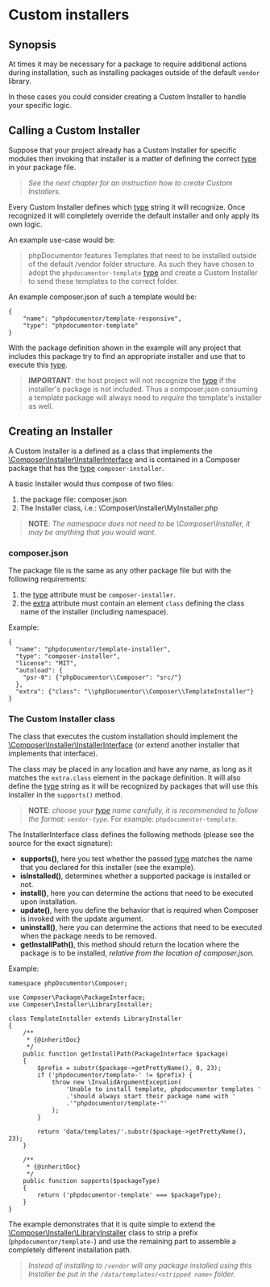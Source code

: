 # Custom installers

## Synopsis

At times it may be necessary for a package to require additional actions during
installation, such as installing packages outside of the default `vendor`
library.

In these cases you could consider creating a Custom Installer to handle your
specific logic.

## Calling a Custom Installer

Suppose that your project already has a Custom Installer for specific modules
then invoking that installer is a matter of defining the correct [type][1] in
your package file.

> _See the next chapter for an instruction how to create Custom Installers._

Every Custom Installer defines which [type][1] string it will recognize. Once
recognized it will completely override the default installer and only apply its
own logic.

An example use-case would be:

> phpDocumentor features Templates that need to be installed outside of the
> default /vendor folder structure. As such they have chosen to adopt the
> `phpdocumentor-template` [type][1] and create a Custom Installer to send
> these templates to the correct folder.

An example composer.json of such a template would be:

    {
        "name": "phpdocumentor/template-responsive",
        "type": "phpdocumentor-template"
    }

With the package definition shown in the example will any project that includes
this package try to find an appropriate installer and use that to execute this
[type][1].

> **IMPORTANT**: the host project will not recognize the [type][1] if the
> installer's package is not included. Thus a composer.json consuming a template
> package will always need to _require_ the template's installer as well.

## Creating an Installer

A Custom Installer is a defined as a class that implements the
[\Composer\Installer\InstallerInterface][3] and is contained in a Composer
package that has the [type][1] `composer-installer`.

A basic Installer would thus compose of two files:

1. the package file: composer.json
2. The Installer class, i.e.: \Composer\Installer\MyInstaller.php

> **NOTE**: _The namespace does not need to be \Composer\Installer, it may be
> anything that you would want._

### composer.json

The package file is the same as any other package file but with the following
requirements:

1. the [type][1] attribute must be `composer-installer`.
2. the [extra][2] attribute must contain an element `class` defining the
   class name of the installer (including namespace).

Example:

    {
      "name": "phpdocumentor/template-installer",
      "type": "composer-installer",
      "license": "MIT",
      "autoload": {
        "psr-0": {"phpDocumentor\\Composer": "src/"}
      },
      "extra": {"class": "\\phpDocumentor\\Composer\\TemplateInstaller"}
    }

### The Custom Installer class

The class that executes the custom installation should implement the
[\Composer\Installer\InstallerInterface][3] (or extend another installer that
implements that interface).

The class may be placed in any location and have any name, as long as it
matches the `extra.class` element in the package definition.
It will also define the [type][1] string as it will be recognized by packages
that will use this installer in the `supports()` method.

> **NOTE**: _choose your [type][1] name carefully, it is recommended to follow
> the format: `vendor-type`_. For example: `phpdocumentor-template`.

The InstallerInterface class defines the following methods (please see the
source for the exact signature):

* **supports()**, here you test whether the passed [type][1] matches the name
  that you declared for this installer (see the example).
* **isInstalled()**, determines whether a supported package is installed or not.
* **install()**, here you can determine the actions that need to be executed
  upon installation.
* **update()**, here you define the behavior that is required when Composer is
  invoked with the update argument.
* **uninstall()**, here you can determine the actions that need to be executed
  when the package needs to be removed.
* **getInstallPath()**, this method should return the location where the
  package is to be installed, _relative from the location of composer.json._

Example:

    namespace phpDocumentor\Composer;

    use Composer\Package\PackageInterface;
    use Composer\Installer\LibraryInstaller;

    class TemplateInstaller extends LibraryInstaller
    {
        /**
         * {@inheritDoc}
         */
        public function getInstallPath(PackageInterface $package)
        {
            $prefix = substr($package->getPrettyName(), 0, 23);
            if ('phpdocumentor/template-' != $prefix) {
                throw new \InvalidArgumentException(
                    'Unable to install template, phpdocumentor templates '
                    .'should always start their package name with '
                    .'"phpdocumentor/template-"'
                );
            }

            return 'data/templates/'.substr($package->getPrettyName(), 23);
        }

        /**
         * {@inheritDoc}
         */
        public function supports($packageType)
        {
            return ('phpdocumentor-template' === $packageType);
        }
    }

The example demonstrates that it is quite simple to extend the
[\Composer\Installer\LibraryInstaller][4] class to strip a prefix
(`phpdocumentor/template-`) and use the remaining part to assemble a completely
different installation path.

> _Instead of installing to `/vendor` will any package installed using this
> Installer be put in the `/data/templates/<stripped name>` folder._

[1]: http://getcomposer.org/doc/04-schema.md#type
[2]: http://getcomposer.org/doc/04-schema.md#extra
[3]: https://github.com/composer/composer/blob/master/src/Composer/Installer/InstallerInterface.php
[4]: https://github.com/composer/composer/blob/master/src/Composer/Installer/LibraryInstaller.php